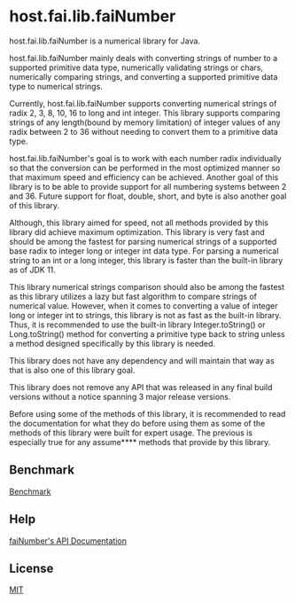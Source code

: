 # host.fai.lib.faiNumber

host.fai.lib.faiNumber is a numerical library for Java.

host.fai.lib.faiNumber mainly deals with converting strings of number to
a supported primitive data type, numerically validating strings or chars,
numerically comparing strings, and converting a supported primitive data
type to numerical strings.

Currently, host.fai.lib.faiNumber supports converting numerical strings
of radix 2, 3, 8, 10, 16 to long and int integer. This library supports
comparing strings of any length(bound by memory limitation) of integer
values of any radix between 2 to 36 without needing to convert them to
a primitive data type.

host.fai.lib.faiNumber's goal is to work with each number radix
individually so that the conversion can be performed in the most optimized
manner so that maximum speed and efficiency can be achieved. Another goal
of this library is to be able to provide support for all numbering
systems between 2 and 36. Future support for float, double, short, and byte
is also another goal of this library.

Although, this library aimed for speed, not all methods provided by this
library did achieve maximum optimization. This library is very fast and
should be among the fastest for parsing numerical strings of a supported
base radix to integer long or integer int data type. For parsing a
numerical string to an int or a long integer, this library is faster than
the built-in library as of JDK 11.

This library numerical strings comparison should also be among the
fastest as this library utilizes a lazy but fast algorithm to compare
strings of numerical value. However, when it comes to converting a value
of integer long or integer int to strings, this library is not as fast
as the built-in library. Thus, it is recommended to use the built-in
library Integer.toString() or Long.toString() method for converting a
primitive type back to string unless a method designed specifically by
this library is needed.

This library does not have any dependency and will maintain that way as
that is also one of this library goal.

This library does not remove any API that was released in any final
build versions without a notice spanning 3 major release versions.

Before using some of the methods of this library, it is recommended to
read the documentation for what they do before using them as some of the
methods of this library were built for expert usage. The previous is
especially true for any assume**** methods that provide by this library.

## Benchmark
<a href="https://github.com/kevinhng86/Java-host.fai.lib.faiNumber/blob/v1/benchmark.md">Benchmark</a>

## Help
<a href="//lib.fai.host/java/faiNumber/v1/">faiNumber's API Documentation</a>

## License
<a href="https://github.com/kevinhng86/Java-host.fai.lib.faiNumber/blob/master/LICENSE">MIT</a>
